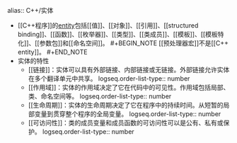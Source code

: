 alias:: C++/实体

- [[C++程序]]的[entity]([[C++/entity]])包括[[值]]、[[对象]]、[[引用]]、[[structured binding]]、[[函数]]、[[枚举器]]、[[类型]]、[[类成员]]、[[模板]]、[[模板特化]]、[[参数包]]和[[命名空间]]。
  #+BEGIN_NOTE
  [[预处理器宏]]不是[[C++ entity]]。
  #+END_NOTE
- 实体的特性
	- [[链接]]：实体可以具有外部链接、内部链接或无链接。外部链接允许实体在多个翻译单元中共享。
	  logseq.order-list-type:: number
	- [[作用域]]：实体的作用域决定了它在代码中的可见性。作用域包括局部、类、命名空间等。
	  logseq.order-list-type:: number
	- [[生命周期]]：实体的生命周期决定了它在程序中的持续时间。从短暂的局部变量到贯穿整个程序的全局变量。
	  logseq.order-list-type:: number
	- [[可访问性]]：类的成员变量和成员函数的可访问性可以是公有、私有或保护。
	  logseq.order-list-type:: number